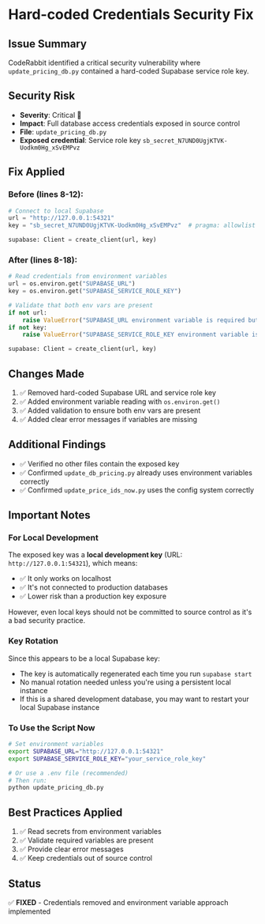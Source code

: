 # Hard-coded Credentials Security Fix

## Issue Summary
CodeRabbit identified a critical security vulnerability where `update_pricing_db.py` contained a hard-coded Supabase service role key.

## Security Risk
- **Severity**: Critical 🔴
- **Impact**: Full database access credentials exposed in source control
- **File**: `update_pricing_db.py`
- **Exposed credential**: Service role key `sb_secret_N7UND0UgjKTVK-Uodkm0Hg_xSvEMPvz`

## Fix Applied

### Before (lines 8-12):
```python
# Connect to local Supabase
url = "http://127.0.0.1:54321"
key = "sb_secret_N7UND0UgjKTVK-Uodkm0Hg_xSvEMPvz"  # pragma: allowlist secret - Example of removed local dev key

supabase: Client = create_client(url, key)
```

### After (lines 8-18):
```python
# Read credentials from environment variables
url = os.environ.get("SUPABASE_URL")
key = os.environ.get("SUPABASE_SERVICE_ROLE_KEY")

# Validate that both env vars are present
if not url:
    raise ValueError("SUPABASE_URL environment variable is required but not set")
if not key:
    raise ValueError("SUPABASE_SERVICE_ROLE_KEY environment variable is required but not set")

supabase: Client = create_client(url, key)
```

## Changes Made
1. ✅ Removed hard-coded Supabase URL and service role key
2. ✅ Added environment variable reading with `os.environ.get()`
3. ✅ Added validation to ensure both env vars are present
4. ✅ Added clear error messages if variables are missing

## Additional Findings
- ✅ Verified no other files contain the exposed key
- ✅ Confirmed `update_db_pricing.py` already uses environment variables correctly
- ✅ Confirmed `update_price_ids_now.py` uses the config system correctly

## Important Notes

### For Local Development
The exposed key was a **local development key** (URL: `http://127.0.0.1:54321`), which means:
- ✅ It only works on localhost
- ✅ It's not connected to production databases
- ✅ Lower risk than a production key exposure

However, even local keys should not be committed to source control as it's a bad security practice.

### Key Rotation
Since this appears to be a local Supabase key:
- The key is automatically regenerated each time you run `supabase start`
- No manual rotation needed unless you're using a persistent local instance
- If this is a shared development database, you may want to restart your local Supabase instance

### To Use the Script Now
```bash
# Set environment variables
export SUPABASE_URL="http://127.0.0.1:54321"
export SUPABASE_SERVICE_ROLE_KEY="your_service_role_key"

# Or use a .env file (recommended)
# Then run:
python update_pricing_db.py
```

## Best Practices Applied
1. ✅ Read secrets from environment variables
2. ✅ Validate required variables are present
3. ✅ Provide clear error messages
4. ✅ Keep credentials out of source control

## Status
✅ **FIXED** - Credentials removed and environment variable approach implemented
